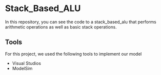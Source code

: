 # Stack_Based_ALU
In this repository, you can see the code to a stack_based_alu that performs arithmetic operations as well as basic stack operations.



## Tools
For this project, we used the following tools to implement our model
- Visual Studios
- ModelSim
